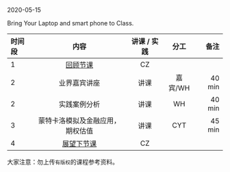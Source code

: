  

2020-05-15

Bring Your Laptop and smart phone to Class. 


|  时间段  |  内容    | 讲课 / 实践     |  分工  |备注       |
| :---    |   :----:    |   :----:    |    :----:    |       ---: |
|    1    | [回顾节课](../WW12/WW12-Plan.md)    |  CZ   |        |        |
|    2    |  业界嘉宾讲座     |  讲课 |      嘉宾/WH      |   40 min    |
|    2    |  实践案例分析     |  讲课 |      WH      |   40 min    |
|    3    |  蒙特卡洛模拟及金融应用，期权估值     |    讲课     |    CYT    |   45 min  |
|    4    | [展望下节课](WW14/WW14-Plan.md)     |  CZ   |      |        |



大家注意：勿上传``有版权``的课程参考资料。
